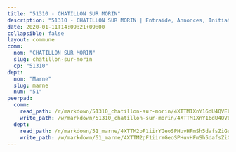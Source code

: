 ```yaml
---
title: "51310 - CHATILLON SUR MORIN"
description: "51310 - CHATILLON SUR MORIN | Entraide, Annonces, Initiatives"
date: 2020-01-11T14:09:21+09:00
collapsible: false
layout: commune
comm:
  nom: "CHATILLON SUR MORIN"
  slug: chatillon-sur-morin
  cp: "51310"
dept:
  nom: "Marne"
  slug: marne
  num: "51"
peerpad:
  comm:
    read_path: /r/markdown/51310_chatillon-sur-morin/4XTTM1XnY16dU4QVEL9DVhDHzKfCHaqogXcgP8KyutqpYqzCq
    write_path: /w/markdown/51310_chatillon-sur-morin/4XTTM1XnY16dU4QVEL9DVhDHzKfCHaqogXcgP8KyutqpYqzCq-K3TgUxuHuzF2iCe2zLEy36hbsg2Q24UUsmndYAgssKDTxukEHCMaUQH5ju1pVR8HVAqjKd3oAYYi2WHtcVbNg6BPamYBuA6MM3KMgcWMdZ8rHGpuZiknjyepZUgAbgvGHqvs3zBj
  dept:
    read_path: /r/markdown/51_marne/4XTTM2pF1iirYGeoSPHuvHFmSh5dafsZiGuDVqApNYr9W2doe
    write_path: /w/markdown/51_marne/4XTTM2pF1iirYGeoSPHuvHFmSh5dafsZiGuDVqApNYr9W2doe-K3TgV7EpXmd75L5pz6aUTALihWsFeiubyposyfPgz6DbQby3ZQF3gNXaGqeRVGevfRz46yND7Y8QkCv5VozWFj5shZbEokjWNQrdmmsAHCxzuLQj5kuinh4kCdsefHKLdp7xhUwa
---
```


